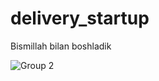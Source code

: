 # delivery_startup

Bismillah bilan boshladik

![Group 2](https://github.com/jamshidmuxtaraliev/delivery_startup/assets/97395009/a61fd181-be10-4387-ae13-a2068178e4c7)

